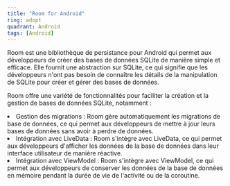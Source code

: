 ```yaml
---
title: "Room for Android"
ring: adopt
quadrant: Android
tags: [Android]
---
```


Room est une bibliothèque de persistance pour Android qui permet aux développeurs de créer des bases de données SQLite de manière simple et efficace. Elle fournit une abstraction sur SQLite, ce qui signifie que les développeurs n'ont pas besoin de connaître les détails de la manipulation de SQLite pour créer et gérer des bases de données.

Room offre une variété de fonctionnalités pour faciliter la création et la gestion de bases de données SQLite, notamment :

<li>Gestion des migrations : Room gère automatiquement les migrations de base de données, ce qui permet aux développeurs de mettre à jour leurs bases de données sans avoir à perdre de données.
<li>Intégration avec LiveData : Room s'intègre avec LiveData, ce qui permet aux développeurs d'afficher les données de la base de données dans leur interface utilisateur de manière réactive.
<li>Intégration avec ViewModel : Room s'intègre avec ViewModel, ce qui permet aux développeurs de conserver les données de la base de données en mémoire pendant la durée de vie de l'activité ou de la coroutine.
